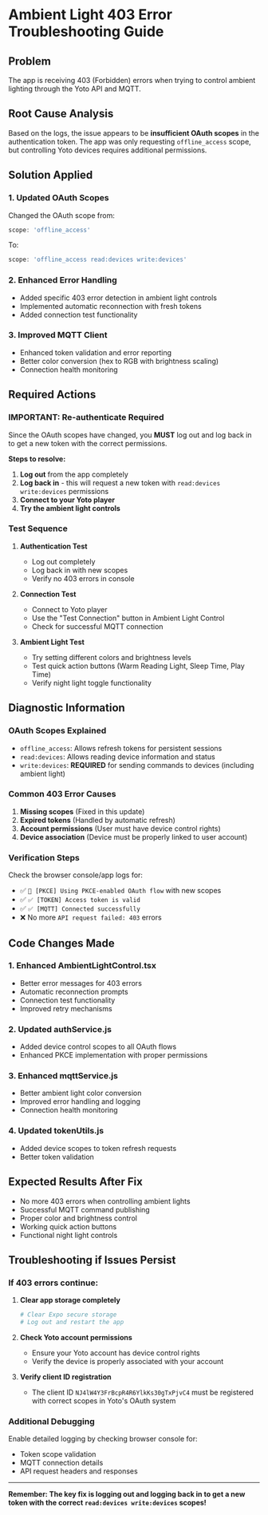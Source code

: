 # Ambient Light 403 Error Troubleshooting Guide

## Problem
The app is receiving 403 (Forbidden) errors when trying to control ambient lighting through the Yoto API and MQTT.

## Root Cause Analysis
Based on the logs, the issue appears to be **insufficient OAuth scopes** in the authentication token. The app was only requesting `offline_access` scope, but controlling Yoto devices requires additional permissions.

## Solution Applied

### 1. **Updated OAuth Scopes**
Changed the OAuth scope from:
```javascript
scope: 'offline_access'
```

To:
```javascript
scope: 'offline_access read:devices write:devices'
```

### 2. **Enhanced Error Handling**
- Added specific 403 error detection in ambient light controls
- Implemented automatic reconnection with fresh tokens
- Added connection test functionality

### 3. **Improved MQTT Client**
- Enhanced token validation and error reporting
- Better color conversion (hex to RGB with brightness scaling)
- Connection health monitoring

## Required Actions

### **IMPORTANT: Re-authenticate Required**
Since the OAuth scopes have changed, you **MUST** log out and log back in to get a new token with the correct permissions.

**Steps to resolve:**
1. **Log out** from the app completely
2. **Log back in** - this will request a new token with `read:devices write:devices` permissions
3. **Connect to your Yoto player**
4. **Try the ambient light controls**

### Test Sequence
1. **Authentication Test**
   - Log out completely
   - Log back in with new scopes
   - Verify no 403 errors in console

2. **Connection Test**
   - Connect to Yoto player
   - Use the "Test Connection" button in Ambient Light Control
   - Check for successful MQTT connection

3. **Ambient Light Test**
   - Try setting different colors and brightness levels
   - Test quick action buttons (Warm Reading Light, Sleep Time, Play Time)
   - Verify night light toggle functionality

## Diagnostic Information

### OAuth Scopes Explained
- `offline_access`: Allows refresh tokens for persistent sessions
- `read:devices`: Allows reading device information and status
- `write:devices`: **REQUIRED** for sending commands to devices (including ambient light)

### Common 403 Error Causes
1. **Missing scopes** (Fixed in this update)
2. **Expired tokens** (Handled by automatic refresh)
3. **Account permissions** (User must have device control rights)
4. **Device association** (Device must be properly linked to user account)

### Verification Steps
Check the browser console/app logs for:
- ✅ `🔐 [PKCE] Using PKCE-enabled OAuth flow` with new scopes
- ✅ `✅ [TOKEN] Access token is valid`
- ✅ `✅ [MQTT] Connected successfully`
- ❌ No more `API request failed: 403` errors

## Code Changes Made

### 1. Enhanced AmbientLightControl.tsx
- Better error messages for 403 errors
- Automatic reconnection prompts
- Connection test functionality
- Improved retry mechanisms

### 2. Updated authService.js
- Added device control scopes to all OAuth flows
- Enhanced PKCE implementation with proper permissions

### 3. Enhanced mqttService.js
- Better ambient light color conversion
- Improved error handling and logging
- Connection health monitoring

### 4. Updated tokenUtils.js
- Added device scopes to token refresh requests
- Better token validation

## Expected Results After Fix
- No more 403 errors when controlling ambient lights
- Successful MQTT command publishing
- Proper color and brightness control
- Working quick action buttons
- Functional night light controls

## Troubleshooting if Issues Persist

### If 403 errors continue:
1. **Clear app storage completely**
   ```bash
   # Clear Expo secure storage
   # Log out and restart the app
   ```

2. **Check Yoto account permissions**
   - Ensure your Yoto account has device control rights
   - Verify the device is properly associated with your account

3. **Verify client ID registration**
   - The client ID `NJ4lW4Y3FrBcpR4R6YlkKs30gTxPjvC4` must be registered with correct scopes in Yoto's OAuth system

### Additional Debugging
Enable detailed logging by checking browser console for:
- Token scope validation
- MQTT connection details
- API request headers and responses

---

**Remember: The key fix is logging out and logging back in to get a new token with the correct `read:devices write:devices` scopes!**
